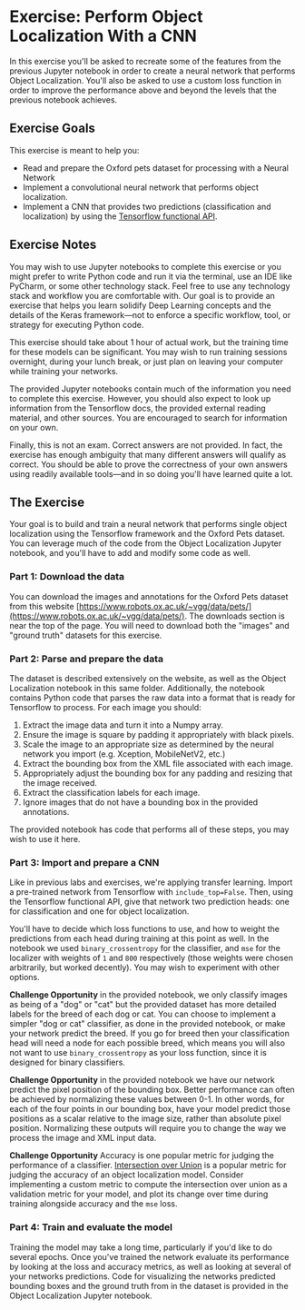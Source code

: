 # Exercise: Perform Object Localization With a CNN

In this exercise you'll be asked to recreate some of the features from the previous Jupyter notebook in order to create a neural network that performs Object Localization. You'll also be asked to use a custom loss function in order to improve the performance above and beyond the levels that the previous notebook achieves.

## Exercise Goals

This exercise is meant to help you:

* Read and prepare the Oxford pets dataset for processing with a Neural Network
* Implement a convolutional neural network that performs object localization.
* Implement a CNN that provides two predictions (classification and localization) by using the [Tensorflow functional API](https://www.tensorflow.org/guide/keras/functional).

## Exercise Notes

You may wish to use Jupyter notebooks to complete this exercise or you might prefer to write Python code and run it via the terminal, use an IDE like PyCharm, or some other technology stack. Feel free to use any technology stack and workflow you are comfortable with. Our goal is to provide an exercise that helps you learn solidify Deep Learning concepts and the details of the Keras framework—not to enforce a specific workflow, tool, or strategy for executing Python code.

This exercise should take about 1 hour of actual work, but the training time for these models can be significant. You may wish to run training sessions overnight, during your lunch break, or just plan on leaving your computer while training your networks.

The provided Jupyter notebooks contain much of the information you need to complete this exercise. However, you should also expect to look up information from the Tensorflow docs, the provided external reading material, and other sources. You are encouraged to search for information on your own.

Finally, this is not an exam. Correct answers are not provided. In fact, the exercise has enough ambiguity that many different answers will qualify as correct. You should be able to prove the correctness of your own answers using readily available tools—and in so doing you'll have learned quite a lot.

## The Exercise

Your goal is to build and train a neural network that performs single object localization using the Tensorflow framework and the Oxford Pets dataset. You can leverage much of the code from the Object Localization Jupyter notebook, and you'll have to add and modify some code as well.

### Part 1: Download the data

You can download the images and annotations for the Oxford Pets dataset from this website [https://www.robots.ox.ac.uk/~vgg/data/pets/](https://www.robots.ox.ac.uk/~vgg/data/pets/). The downloads section is near the top of the page. You will need to download both the "images" and "ground truth" datasets for this exercise.

### Part 2: Parse and prepare the data

The dataset is described extensively on the website, as well as the Object Localization notebook in this same folder. Additionally, the notebook contains Python code that parses the raw data into a format that is ready for Tensorflow to process. For each image you should:

1. Extract the image data and turn it into a Numpy array.
1. Ensure the image is square by padding it appropriately with black pixels.
1. Scale the image to an appropriate size as determined by the neural network you import (e.g. Xception, MobileNetV2, etc.)
1. Extract the bounding box from the XML file associated with each image.
1. Appropriately adjust the bounding box for any padding and resizing that the image received.
1. Extract the classification labels for each image.
1. Ignore images that do not have a bounding box in the provided annotations.

The provided notebook has code that performs all of these steps, you may wish to use it here.

### Part 3: Import and prepare a CNN

Like in previous labs and exercises, we're applying transfer learning. Import a pre-trained network from Tensorflow with `include_top=False`. Then, using the Tensorflow functional API, give that network two prediction heads: one for classification and one for object localization.

You'll have to decide which loss functions to use, and how to weight the predictions from each head during training at this point as well. In the notebook we used `binary_crossentropy` for the classifier, and `mse` for the localizer with weights of `1` and `800` respectively (those weights were chosen arbitrarily, but worked decently). You may wish to experiment with other options.

**Challenge Opportunity** in the provided notebook, we only classify images as being of a "dog" or "cat" but the provided dataset has more detailed labels for the breed of each dog or cat. You can choose to implement a simpler "dog or cat" classifier, as done in the provided notebook, or make your network predict the breed. If you go for breed then your classification head will need a node for each possible breed, which means you will also not want to use `binary_crossentropy` as your loss function, since it is designed for binary classifiers.

**Challenge Opportunity** in the provided notebook we have our network predict the pixel position of the bounding box. Better performance can often be achieved by normalizing these values between 0-1. In other words, for each of the four points in our bounding box, have your model predict those positions as a scalar relative to the image size, rather than absolute pixel position. Normalizing these outputs will require you to change the way we process the image and XML input data.

**Challenge Opportunity** Accuracy is one popular metric for judging the performance of a classifier. [Intersection over Union](https://www.pyimagesearch.com/2016/11/07/intersection-over-union-iou-for-object-detection/) is a popular metric for judging the accuracy of an object localization model. Consider implementing a custom metric to compute the intersection over union as a validation metric for your model, and plot its change over time during training alongside accuracy and the `mse` loss.

### Part 4: Train and evaluate the model

Training the model may take a long time, particularly if you'd like to do several epochs. Once you've trained the network evaluate its performance by looking at the loss and accuracy metrics, as well as looking at several of your networks predictions. Code for visualizing the networks predicted bounding boxes and the ground truth from in the dataset is provided in the Object Localization Jupyter notebook.
